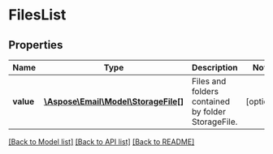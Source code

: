 # FilesList

## Properties
Name | Type | Description | Notes
------------ | ------------- | ------------- | -------------
**value** | [**\Aspose\Email\Model\StorageFile[]**](StorageFile.md) | Files and folders contained by folder StorageFile. | [optional] 



[[Back to Model list]](README.md#documentation-for-models) [[Back to API list]](README.md#documentation-for-api-endpoints) [[Back to README]](README.md)


